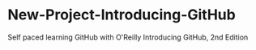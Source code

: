 # New-Project-Introducing-GitHub
Self paced learning GitHub with O'Reilly Introducing GitHub, 2nd Edition
